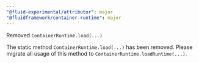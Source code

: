 ```yaml
---
"@fluid-experimental/attributor": major
"@fluidframework/container-runtime": major
---
```


Removed `ContainerRuntime.load(...)`

The static method `ContainerRuntime.load(...)` has been removed. Please migrate all usage of this method to `ContainerRuntime.loadRuntime(...)`.
